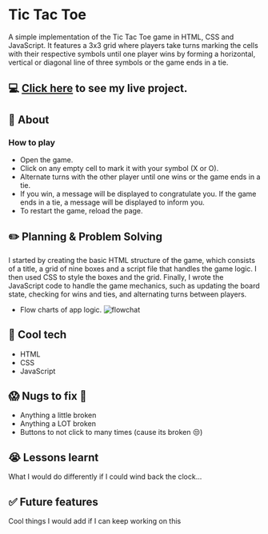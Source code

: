 # Tic Tac Toe
A simple implementation of the Tic Tac Toe game in HTML, CSS and JavaScript. It features a 3x3 grid where players take turns marking the cells with their respective symbols until one player wins by forming a horizontal, vertical or diagonal line of three symbols or the game ends in a tie.
## :computer: [Click here](wenhuixu1.github.io) to see my live project.
## :page_facing_up: About
### How to play
- Open the game.
- Click on any empty cell to mark it with your symbol (X or O).
- Alternate turns with the other player until one wins or the game ends in a tie.
- If you win, a message will be displayed to congratulate you. If the game ends in a tie, a message will be displayed to inform you.
- To restart the game, reload the page.
## :pencil2: Planning & Problem Solving
I started by creating the basic HTML structure of the game, which consists of a title, a grid of nine boxes and a script file that handles the game logic. I then used CSS to style the boxes and the grid. Finally, I wrote the JavaScript code to handle the game mechanics, such as updating the board state, checking for wins and ties, and alternating turns between players.
- Flow charts of app logic.
![flowchat](https://images.unsplash.com/photo-1581291518633-83b4ebd1d83e?ixlib=rb-1.2.1&ixid=MnwxMjA3fDB8MHxwaG90by1wYWdlfHx8fGVufDB8fHx8&auto=format&fit=crop&w=1170&q=80)
## :rocket: Cool tech
- HTML
- CSS
- JavaScript
## :scream: Nugs to fix :poop:
- Anything a little broken
- Anything a LOT broken
- Buttons to not click to many times (cause its broken :unamused:)
## :sob: Lessons learnt
What I would do differently if I could wind back the clock...
## :white_check_mark: Future features
Cool things I would add if I can keep working on this
